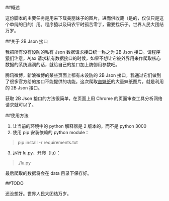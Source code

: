 ##概述

这份脚本的主要任务是用来下载美丽妹子的图片，进而供收藏（是的，仅仅只是这个单纯的目的）用。程序猿以及码农平时孤苦零丁，需要找乐子。世界人民大团结万岁。

##关于 2B Json 接口

我把所有没有设防的私有 Json 数据请求接口统一称之为 2B Json 接口。请程序猿们注意，Ajax 请求私有数据接口的时候，如果不想让它被外界用来作爬取核心数据的系统漏洞的话，就给自己的接口加上防御用参数吧。

腾讯微博，新浪微博的某些页面上都有未设防的 2B Json 接口，我通过它们做到了很多官方给的接口不能提供的功能。这次爬取[卤妹纸](http://lumeizhi.com/)的大量妹纸图片，就是利用的 2B Json 接口。

获取 2B Json 接口的方法很简单，在页面上用 Chrome 的页面审查工具分析网络请求就可以了。

##使用方法

1. 让当前的环境中的 python 解释器是 2 版本的，而不是 python 3000
2. 使用 pip 安装依赖的 python module：
> pip install -r requirements.txt
3. 运行 lu.py，开爬（lu）：
> ./lu.py

最后爬取的数据将会在 data 目录下保存好。

##TODO

还没想好。世界人民大团结万岁。
